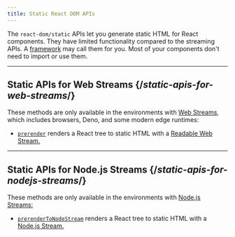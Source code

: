 ```yaml
---
title: Static React DOM APIs
---
```


<Intro>

The `react-dom/static` APIs let you generate static HTML for React components. They have limited functionality compared to the streaming APIs. A [framework](/learn/start-a-new-react-project#production-grade-react-frameworks) may call them for you. Most of your components don't need to import or use them.

</Intro>

---

## Static APIs for Web Streams {/*static-apis-for-web-streams*/}

These methods are only available in the environments with [Web Streams](https://developer.mozilla.org/en-US/docs/Web/API/Streams_API), which includes browsers, Deno, and some modern edge runtimes:

* [`prerender`](/reference/react-dom/server/renderToReadableStream) renders a React tree to static HTML with a [Readable Web Stream.](https://developer.mozilla.org/en-US/docs/Web/API/ReadableStream)


---

## Static APIs for Node.js Streams {/*static-apis-for-nodejs-streams*/}

These methods are only available in the environments with [Node.js Streams:](https://nodejs.org/api/stream.html)

* [`prerenderToNodeStream`](/reference/react-dom/server/renderToPipeableStream) renders a React tree to static HTML with a [Node.js Stream.](https://nodejs.org/api/stream.html)



